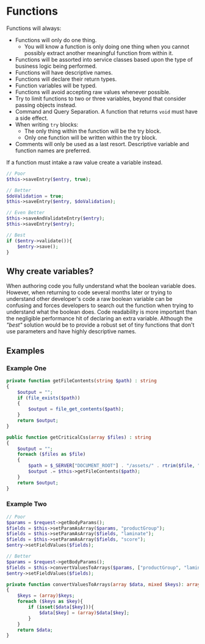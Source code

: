 # Functions

Functions will always:

- Functions will only do one thing.
    - You will know a function is only doing one thing when you cannot possibly extract another meaningful function from within it.
- Functions will be assorted into service classes based upon the type of business logic being performed.
- Functions will have descriptive names.
- Functions will declare their return types.
- Function variables will be typed.
- Functions will avoid accepting raw values whenever possible.
- Try to limit functions to two or three variables, beyond that consider passing objects instead.
- Command and Query Separation. A function that returns `void` must have a side effect.
- When writing `try` blocks:
    - The only thing within the function will be the try block.
    - Only one function will be written within the try block.
- Comments will only be used as a last resort. Descriptive variable and function names are preferred.

If a function must intake a raw value create a variable instead.

```php
// Poor
$this->saveEntry($entry, true);

// Better
$doValidation = true;
$this->saveEntry($entry, $doValidation);

// Even Better
$this->saveAndValidateEntry($entry);
$this->saveEntry($entry);

// Best
if ($entry->validate()){
    $entry->save();
}
```

## Why create variables?

When authoring code you fully understand what the boolean variable does. However, when returning to code several months later or trying to understand other developer's code a raw boolean variable can be confusing and forces developers to search out the function when trying to understand what the boolean does. Code readability is more important than the negligible performance hit of declaring an extra variable. Although the *"best"* solution would be to provide a robust set of tiny functions that don't use parameters and have highly descriptive names.

## Examples

### Example One

```php
private function getFileContents(string $path) : string
{
    $output = "";
    if (file_exists($path))
    {
        $output = file_get_contents($path);
    }
    return $output;
}

public function getCriticalCss(array $files) : string
{
    $output = "";
    foreach ($files as $file)
    {
        $path = $_SERVER["DOCUMENT_ROOT"] . "/assets/" . rtrim($file, ".css") . ".css";
        $output .= $this->getFileContents($path);
    }
    return $output;
}
```

### Example Two

```php
// Poor
$params = $request->getBodyParams();
$fields = $this->setParamAsArray($params, "productGroup");
$fields = $this->setParamAsArray($fields, "laminate");
$fields = $this->setParamAsArray($fields, "score");
$entry->setFieldValues($fields);

// Better
$params = $request->getBodyParams();
$fields = $this->convertValuesToArrays($params, ["productGroup", "laminate", "score"]);
$entry->setFieldValues($fields);

private function convertValuesToArrays(array $data, mixed $keys): array
{
    $keys = (array)$keys;
    foreach ($keys as $key){
        if (isset($data[$key])){
            $data[$key] = (array)$data[$key];
        }
    }
    return $data;
}
```